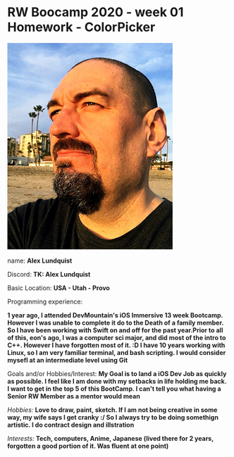 # RW Boocamp 2020 - week 01 Homework - ColorPicker

![Alex](https://github.com/Chaotic-X/RWBC_2020/blob/master/images/Alex.jpg)

name: **Alex Lundquist**

Discord: **TK: Alex Lundquist**

Basic Location: **USA - Utah - Provo**


Programming experience:

**1 year ago, I attended DevMountain's iOS Immersive 13 week Bootcamp. However I was unable to complete it do to the Death of a family member. So I have been working with Swift on and off for the past year.Prior to all of this, eon's ago, I was a computer sci major, and did most of the intro to C++. However I have forgotten most of it. :D I have 10 years working with Linux, so I am very familiar terminal, and bash scripting. I would consider mysefl at an intermediate level using Git**
	
Goals and/or Hobbies/Interest:
**My Goal is to land a iOS Dev Job as quickly as possible. I feel like I am done with my setbacks in life holding me back. I want to get in the top 5 of this BootCamp. I can't tell you what having a Senior RW Member as a mentor would mean**

_Hobbies:_ 
**Love to draw, paint, sketch. If I am not being creative in some way, my wife says I get cranky :/ So I always try to be doing somethign artistic. I do contract design and illstration**
	
_Interests:_ **Tech, computers, Anime, Japanese (lived there for 2 years, forgotten a good portion of it. Was fluent at one point)**

